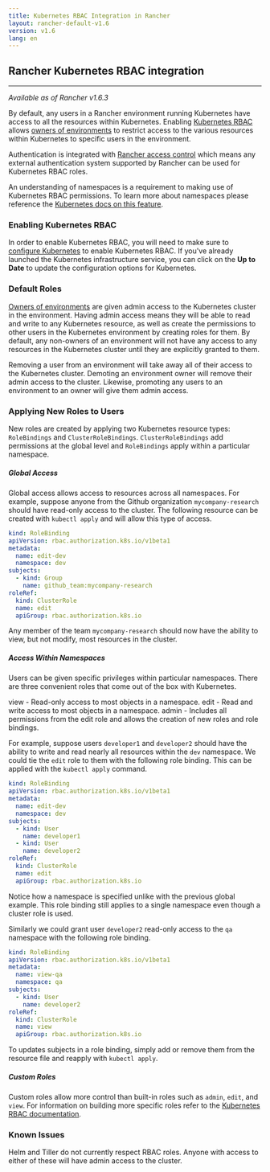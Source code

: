 ```yaml
---
title: Kubernetes RBAC Integration in Rancher
layout: rancher-default-v1.6
version: v1.6
lang: en
---
```


## Rancher Kubernetes RBAC integration
---

_Available as of Rancher v1.6.3_

By default, any users in a Rancher environment running Kubernetes have access to all the resources within Kubernetes. Enabling [Kubernetes RBAC](https://kubernetes.io/docs/admin/authorization/rbac/) allows [owners of environments]({{site.baseurl}}/rancher/{{page.version}}/{{page.lang}}/environments/#owners) to restrict access to the various resources within Kubernetes to specific users in the environment. 

Authentication is integrated with [Rancher access control](https://docs.rancher.com/rancher/v1.6/en/configuration/access-control/#enabling-access-control) which means any external authentication system supported by Rancher can be used for Kubernetes RBAC roles.

An understanding of namespaces is a requirement to making use of Kubernetes RBAC permissions. To learn more about namespaces please reference the [Kubernetes docs on this feature](https://kubernetes.io/docs/concepts/overview/working-with-objects/namespaces/).

### Enabling Kubernetes RBAC

In order to enable Kubernetes RBAC, you will need to make sure to [configure Kubernetes]({{site.baseurl}}/rancher/{{page.version}}/{{page.lang}}/kubernetes/#configuring-kubernetes) to enable Kubernetes RBAC. If you've already launched the Kubernetes infrastructure service, you can click on the **Up to Date** to update the configuration options for Kubernetes. 

### Default Roles

[Owners of environments]({{site.baseurl}}/rancher/{{page.version}}/{{page.lang}}/environments/#owners) are given admin access to the Kubernetes cluster in the environment. Having admin access means they will be able to read and write to any Kubernetes resource, as well as create the permissions to other users in the Kubernetes environment by creating roles for them. By default, any non-owners of an environment will not have any access to any resources in the Kubernetes cluster until they are  explicitly granted to them.

Removing a user from an environment will take away all of their access to the Kubernetes cluster. Demoting an environment owner will remove their admin access to the cluster. Likewise, promoting any users to an environment to an owner will give them admin access.

### Applying New Roles to Users

New roles are created by applying two Kubernetes resource types: `RoleBindings` and `ClusterRoleBindings`. `ClusterRoleBindings` add permissions at the global level and `RoleBindings` apply within a particular namespace.

##### Global Access

Global access allows access to resources across all namespaces. For example, suppose anyone from the Github organization `mycompany-research` should have read-only access to the cluster. The following resource can be created with `kubectl apply` and will allow this type of access.

```yaml
kind: RoleBinding
apiVersion: rbac.authorization.k8s.io/v1beta1
metadata:
  name: edit-dev
  namespace: dev
subjects:
  - kind: Group
    name: github_team:mycompany-research
roleRef:
  kind: ClusterRole
  name: edit
  apiGroup: rbac.authorization.k8s.io
```

Any member of the team `mycompany-research` should now have the ability to view, but not modify, most resources in the cluster.

##### Access Within Namespaces

Users can be given specific privileges within particular namespaces. There are three convenient roles that come out of the box with Kubernetes.

view - Read-only access to most objects in a namespace.
edit - Read and write access to most objects in a namespace.
admin - Includes all permissions from the edit role and allows the creation of new roles and role bindings.

For example, suppose users `developer1` and `developer2` should have the ability to write and read nearly all resources within the `dev` namespace. We could tie the `edit` role to them with the following role binding. This can be applied with the `kubectl apply` command.

```yaml
kind: RoleBinding
apiVersion: rbac.authorization.k8s.io/v1beta1
metadata:
  name: edit-dev
  namespace: dev
subjects:
  - kind: User
    name: developer1
  - kind: User
    name: developer2
roleRef:
  kind: ClusterRole
  name: edit
  apiGroup: rbac.authorization.k8s.io
```

Notice how a namespace is specified unlike with the previous global example. This role binding still applies to a single namespace even though a cluster role is used.

Similarly we could grant user `developer2` read-only access to the `qa` namespace with the following role binding.

```yaml
kind: RoleBinding
apiVersion: rbac.authorization.k8s.io/v1beta1
metadata:
  name: view-qa
  namespace: qa
subjects:
  - kind: User
    name: developer2
roleRef:
  kind: ClusterRole
  name: view
  apiGroup: rbac.authorization.k8s.io
```

To updates subjects in a role binding, simply add or remove them from the resource file and reapply with `kubectl apply`.

##### Custom Roles

Custom roles allow more control than built-in roles such as `admin`, `edit`, and `view`. For information on building more specific roles refer to the [Kubernetes RBAC documentation](https://kubernetes.io/docs/admin/authorization/rbac/).

### Known Issues

Helm and Tiller do not currently respect RBAC roles. Anyone with access to either of these will have admin access to the cluster.
